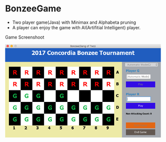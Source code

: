 # BonzeeGame
- Two player game(Java) with Minimax and Alphabeta pruning
- A player can enjoy the game with AI(Artifitial Intelligent) player.

Game Screenshoot

![Alt Game Screenshoot](/ScreenShot_Bonzee.png)
